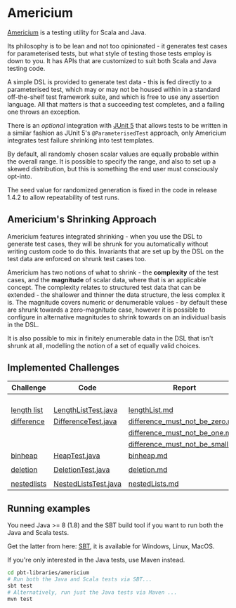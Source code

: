 # Americium

[Americium](https://index.scala-lang.org/sageserpent-open/americium) is a testing utility for Scala and Java.

Its philosophy is to be lean and not too opinionated - it generates test cases for parameterised tests, but what style
of testing those tests employ is down to you. It has APIs that are customized to suit both Scala and Java testing code.

A simple DSL is provided to generate test data - this is fed directly to a parameterised test, which may or may not be
housed within in a standard off-the-shelf test framework suite, and which is free to use any assertion language. All
that matters is that a succeeding test completes, and a failing one throws an exception.

There is an *optional* integration
with [JUnit 5](https://junit.org/junit5/docs/current/user-guide/#writing-tests-test-templates) that allows tests to be
written in a similar fashion as JUnit 5's `@ParameterisedTest` approach, only Americium integrates test failure
shrinking into test templates.

By default, all randomly chosen scalar values are equally probable within the overall range. It is possible to specify
the range, and also to set up a skewed distribution, but this is something the end user must consciously opt-into.

The seed value for randomized generation is fixed in the code in release 1.4.2 to allow repeatability of test
runs.

## Americium's Shrinking Approach

Americium features integrated shrinking - when you use the DSL to generate test cases, they will be shrunk for you
automatically without writing custom code to do this. Invariants that are set up by the DSL on the test data are
enforced on shrunk test cases too.

Americium has two notions of what to shrink - the **complexity** of the test cases, and the **magnitude** of scalar
data, where that is an applicable concept. The complexity relates to structured test data that can be extended - the
shallower and thinner the data structure, the less complex it is. The magnitude covers numeric or denumerable values -
by default these are shrunk towards a zero-magnitude case, however it is possible to configure in alternative magnitudes
to shrink towards on an individual basis in the DSL.

It is also possible to mix in finitely enumerable data in the DSL that isn't shrunk at all, modelling the notion of a
set of equally valid choices.

## Implemented Challenges

| Challenge                                 | Code                                                                                                       | Report                                                                                              |
|-------------------------------------------|------------------------------------------------------------------------------------------------------------|-----------------------------------------------------------------------------------------------------|
|                                           ||
||||
||||
||||
| [length list](/challenges/lengthlist.md)  | [LengthListTest.java](/pbt-libraries/americium/src/test/java/challenges/lengthlist/LengthListTest.java)    | [lengthList.md](/pbt-libraries/americium/reports/lengthlist.md)                                     |
| [difference](/challenges/difference.md)   | [DifferenceTest.java](/pbt-libraries/americium/src/test/java/challenges/difference/DifferenceTest.java)    | [difference_must_not_be_zero.md](/pbt-libraries/americium/reports/difference_must_not_be_zero.md)   |
|                                           |                                                                                                            | [difference_must_not_be_one.md](/pbt-libraries/americium/reports/difference_must_not_be_one.md)     |
|                                           |                                                                                                            | [difference_must_not_be_small.md](/pbt-libraries/americium/reports/difference_must_not_be_small.md) |
| [binheap](/challenges/binheap.md)         | [HeapTest.java](/pbt-libraries/americium/src/test/java/challenges/binheap/HeapTest.java)                   | [binheap.md](/pbt-libraries/americium/reports/binheap.md)                                           |
||||
| [deletion](/challenges/deletion.md)       | [DeletionTest.java](/pbt-libraries/americium/src/test/java/challenges/deletion/DeletionTest.java)          | [deletion.md](/pbt-libraries/americium/reports/deletion.md)                                         |
||||
| [nestedlists](/challenges/nestedlists.md) | [NestedListsTest.java](/pbt-libraries/americium/src/test/java/challenges/nestedlists/NestedListsTest.java) | [nestedLists.md](/pbt-libraries/americium/reports/nestedlists.md)                                   |

## Running examples

You need Java >= 8 (1.8) and the SBT build tool if you want to run both the Java and Scala tests.

Get the latter from here: [SBT](https://www.scala-sbt.org/), it is available for Windows, Linux, MacOS.

If you're only interested in the Java tests, use Maven instead.

```bash
cd pbt-libraries/americium
# Run both the Java and Scala tests via SBT...
sbt test
# Alternatively, run just the Java tests via Maven ...
mvn test
```
